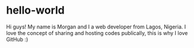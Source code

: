 # hello-world

Hi guys!
My name is Morgan and I a web developer from Lagos, Nigeria.
I love the concept of sharing and hosting codes publically, this is why I love GitHub :)
